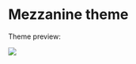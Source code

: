 Mezzanine theme
===============

Theme preview:

![](http://github.com/dfalk/mezzanine-themes/raw/master/mezzanine_themes/classic/preview/preview.gif)
